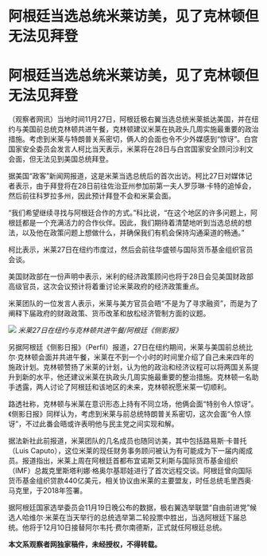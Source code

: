 # 阿根廷当选总统米莱访美，见了克林顿但无法见拜登

# 阿根廷当选总统米莱访美，见了克林顿但无法见拜登

（观察者网讯）当地时间11月27日，阿根廷极右翼当选总统米莱抵达美国，并在纽约与美国前总统克林顿共进午餐，克林顿建议米莱在执政头几周实施最重要的政治措施。考虑到米莱与特朗普关系密切，俩人的会面也令不少外媒感到“惊讶”。白宫国家安全委员会发言人柯比当天表示，米莱将在28日与白宫国家安全顾问沙利文会面，但无法见到美国总统拜登。

据美国“政客”新闻网报道，这是米莱当选总统后的首次出访。柯比27日对媒体记者表示，由于拜登将在28日前往佐治亚州参加前第一夫人罗莎琳·卡特的追悼会，然后前往科罗拉多州，因此预计拜登不会和米莱会面。

“我们希望继续寻找与阿根廷合作的方式。”科比说，“在这个地区的许多问题上，阿根廷都是一个充满活力的合作伙伴。因此，我们期待着清楚地听到当选总统的想法，以及他在政策问题上想做什么，并确保我们有机会保持沟通渠道的畅通。”

柯比表示，米莱27日在纽约市度过，然后会前往华盛顿与国际货币基金组织官员会谈。

美国财政部在一份声明中表示，米利的经济政策顾问也将于28日会见美国财政部高级官员，这次会议预计将着重讨论米莱政府的经济政策重点。

米莱团队的一位发言人表示，米莱与美方官员会晤“不是为了寻求融资”，而是为了阐释下届政府的财政政策、货币改革和放松经济管制方面的议题。

![](https://inews.gtimg.com/om_bt/Ot9MyQm-k75yyt96kfeIEzBuiVs080USxrPcdwSEFxx0cAA/1000)
_米莱27日在纽约与克林顿共进午餐/阿根廷《侧影报》_

另据阿根廷《侧影日报》（Perfil）报道，27日在纽约期间，米莱与美国前总统比尔·克林顿会面并共进午餐，米莱在不到一个小时的时间里介绍了自己未来四年的施政计划。克林顿赞扬了米莱的计划，认为他的政治和经济议程可以将两国关系提升到新的水平，他还建议米莱在执政头几周实施最重要的整治措施。克林顿一名助手透露，两人讨论了阿根廷和该地区的未来，克林顿祝愿米莱一切顺利。

路透社称，克林顿与米莱在意识形态上持有不同立场，他俩会面“特别令人惊讶”。《侧影日报》同样认为，考虑到米莱与前总统特朗普关系密切，这次会面“令人惊讶”，不过此番会晤或许表明他与民主党之间实现和解。

据法新社此前报道，米莱团队的几名成员也随同访美，其中包括路易斯·卡普托（Luis
Caputo），这位米莱的现任财务事务顾问被认为有可能成为下一届内阁成员。报道指出，米莱上周在阿根廷首都布宜诺斯艾利斯与国际货币基金组织（IMF）总裁克里斯塔利娜·格奥尔基耶娃进行了首次远程交谈。阿根廷曾向国际货币基金组织贷款440亿美元，相关协议由米莱的主要盟友，时任总统毛里西奥·马克里，于2018年签署。

据阿根廷国家选举委员会11月19日晚公布的数据，极右翼选举联盟“自由前进党”候选人哈维尔·米莱在当天举行的总统选举第二轮投票中胜出，当选阿根廷下届总统。他将于12月10日接替阿尔韦托·费尔南德斯，正式就任阿根廷总统。

**本文系观察者网独家稿件，未经授权，不得转载。**

